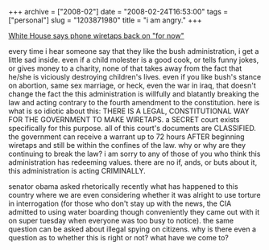 +++
archive = ["2008-02"]
date = "2008-02-24T16:53:00"
tags = ["personal"]
slug = "1203871980"
title = "i am angry."
+++

[White House says phone wiretaps back on "for now"][1]

every time i hear someone say that they like the bush administration,
i get a little sad inside. even if a child molester is a good cook, or
tells funny jokes, or gives money to a charity, none of that takes away
from the fact that he/she is viciously destroying children's lives. even
if you like bush's stance on abortion, same sex marriage, or heck, even
the war in iraq, that doesn't change the fact the this administration is
willfully and blatantly breaking the law and acting contrary to the fourth
amendment to the constitution. here is what is so idiotic about this:
THERE IS A LEGAL, CONSTITUTIONAL WAY FOR THE GOVERNMENT TO MAKE WIRETAPS.
a SECRET court exists specifically for this purpose. all of this court's
documents are CLASSIFIED. the government can receive a warrant up to 72
hours AFTER beginning wiretaps and still be within the confines of the
law. why or why are they continuing to break the law? i am sorry to any of
those of you who think this administration has redeeming values. there are
no if, ands, or buts about it, this administration is acting CRIMINALLY.

senator obama asked rhetorically recently what has happened to this
country where we are even considering whether it was alright to use
torture in interrogation (for those who don't stay up with the news, the
CIA admitted to using water boarding though conveniently they came out
with it on super tuesday when everyone was too busy to notice). the same
question can be asked about illegal spying on citizens. why is there even
a question as to whether this is right or not? what have we come to?

[1]: http://www.reuters.com/article/newsOne/idUSN2229053420080224

